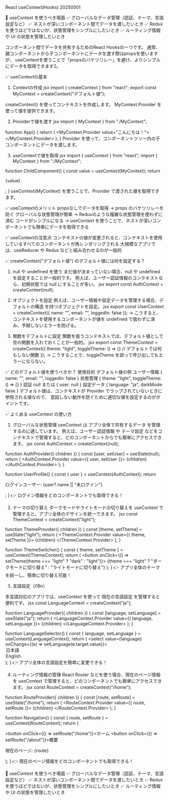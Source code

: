 React useContext(Hooks) 20250501

🔎 useContext を使うべき場面
✅ グローバルなデータ管理（認証、テーマ、言語設定など）
✅ ネストが深いコンポーネント間でデータを渡したいとき
✅ Redux を使うほどではないが、状態管理をシンプルにしたいとき
✅ ルーティング情報や UI の状態を管理したいとき


コンポーネント間でデータを共有するためのReact Hooksの一つです。
通常、親コンポーネントから子コンポーネントにデータを渡す際はpropsを使いますが、
useContextを使うことで「propsのバケツリレー」を避け、よりシンプルにデータを取得できます2。


✅ useContextの基本
1. Contextの作成
jsx
import { createContext } from "react";
export const MyContext = createContext("デフォルト値");

createContext() を使ってコンテキストを作成します。
MyContext.Provider を使って値を提供できます。

2. Providerで値を渡す
jsx
import { MyContext } from "./MyContext";

function App() {
  return (
    <MyContext.Provider value="こんにちは！">
      <ChildComponent />
    </MyContext.Provider>
  );
}
Provider を使って、コンポーネントツリー内の子コンポーネントにデータを渡します。

3. useContextで値を取得
jsx
import { useContext } from "react";
import { MyContext } from "./MyContext";

function ChildComponent() {
  const value = useContext(MyContext);
  return <p>{value}</p>;
}
useContext(MyContext) を使うことで、Provider で渡された値を取得できます。

✅ useContextのメリット
propsなしでデータを取得 → props のバケツリレーを防ぐ
グローバルな状態管理が簡単 → Reduxのような複雑な状態管理を使わずに済む
コードがシンプルになる → useContext を使うことで、ネストが深いコンポーネントでも簡単にデータを取得できる

✅ useContextの注意点
コンテキストの値が変更されると、コンテキストを使用しているすべてのコンポーネントが再レンダリングされる
大規模なアプリでは、useReducer や Redux などと組み合わせるのが一般的


✅ createContext("デフォルト値") のデフォルト値には何を設定する？
1. null や undefined を使う
まだ値が決まっていない場合、null や undefined を設定することが一般的です。
例えば、ユーザー認証情報のコンテキストなら、初期状態では null にすることが多い。
jsx
export const AuthContext = createContext(null);

2. オブジェクトを設定
例えば、ユーザー情報や設定データを管理する場合、デフォルトの構造 を持つオブジェクトを設定。
jsx
export const UserContext = createContext({
  name: "",
  email: "",
  loggedIn: false
});
→ こうすると、コンテキストを使用するコンポーネントが値を undefined で扱わずに済み、予期しないエラーを防げる。

3. 関数をデフォルトに設定
関数を扱うコンテキストでは、デフォルト値として空の関数を入れておくことが一般的。
jsx
export const ThemeContext = createContext({
  theme: "light",
  toggleTheme: () => {} // デフォルトでは何もしない関数
});
→ こうすることで、toggleTheme を誤って呼び出してもエラーにならない。

✅ どのデフォルト値を使うべきか？
使用目的	                デフォルト値の例
ユーザー情報	            { name: "", email: "", loggedIn: false }
状態管理	                { theme: "light", toggleTheme: () => {} }
認証	                    null または { user: null }
設定データ	                { language: "ja", darkMode: false }
デフォルト値は、コンテキストが Provider でラップされていないときに参照される値なので、
意図しない動作を防ぐために適切な値を設定するのがポイントです。


✅ よくある useContext の使い方
1. グローバルな状態管理
useContext は アプリ全体で共有するデータ を管理するのに適しています。
例えば、ユーザー認証情報 や テーマ設定 などをコンテキストで管理すると、どのコンポーネントからでも簡単にアクセスできます。
jsx
const AuthContext = createContext(null);

function AuthProvider({ children }) {
  const [user, setUser] = useState(null);
  return (
    <AuthContext.Provider value={{ user, setUser }}>
      {children}
    </AuthContext.Provider>
  );
}

function UserProfile() {
  const { user } = useContext(AuthContext);
  return <p>ログインユーザー: {user?.name || "未ログイン"}</p>;
}
👉 ログイン情報をどのコンポーネントでも取得できる！

2. テーマの切り替え
ダークモードやライトモードの切り替えを useContext で管理すると、アプリ全体のデザインを統一できます。
jsx
const ThemeContext = createContext("light");

function ThemeProvider({ children }) {
  const [theme, setTheme] = useState("light");
  return (
    <ThemeContext.Provider value={{ theme, setTheme }}>
      {children}
    </ThemeContext.Provider>
  );
}

function ThemeSwitcher() {
  const { theme, setTheme } = useContext(ThemeContext);
  return (
    <button onClick={() => setTheme(theme === "light" ? "dark" : "light")}>
      {theme === "light" ? "ダークモードに切り替え" : "ライトモードに切り替え"}
    </button>
  );
}
👉 アプリ全体のテーマを統一し、簡単に切り替え可能！

3. 言語設定（i18n）
<!-- I18N（インターナショナル化） -->
多言語対応のアプリでは、useContext を使って 現在の言語設定 を管理すると便利です。
jsx
const LanguageContext = createContext("ja");

function LanguageProvider({ children }) {
  const [language, setLanguage] = useState("ja");
  return (
    <LanguageContext.Provider value={{ language, setLanguage }}>
      {children}
    </LanguageContext.Provider>
  );
}

function LanguageSelector() {
  const { language, setLanguage } = useContext(LanguageContext);
  return (
    <select value={language} onChange={(e) => setLanguage(e.target.value)}>
      <option value="ja">日本語</option>
      <option value="en">English</option>
    </select>
  );
}
👉 アプリ全体の言語設定を簡単に変更できる！

4. ルーティング情報の管理
React Router などを使う場合、現在のページ情報を useContext で管理すると、どのコンポーネントでも簡単にアクセスできます。
jsx
const RouteContext = createContext("/home");

function RouteProvider({ children }) {
  const [route, setRoute] = useState("/home");
  return (
    <RouteContext.Provider value={{ route, setRoute }}>
      {children}
    </RouteContext.Provider>
  );
}

function Navigation() {
  const { route, setRoute } = useContext(RouteContext);
  return (
    <nav>
      <button onClick={() => setRoute("/home")}>ホーム</button>
      <button onClick={() => setRoute("/about")}>概要</button>
      <p>現在のページ: {route}</p>
    </nav>
  );
}
👉 現在のページ情報をどのコンポーネントでも取得できる！

🔎 useContext を使うべき場面
✅ グローバルなデータ管理（認証、テーマ、言語設定など）
✅ ネストが深いコンポーネント間でデータを渡したいとき
✅ Redux を使うほどではないが、状態管理をシンプルにしたいとき
✅ ルーティング情報や UI の状態を管理したいとき